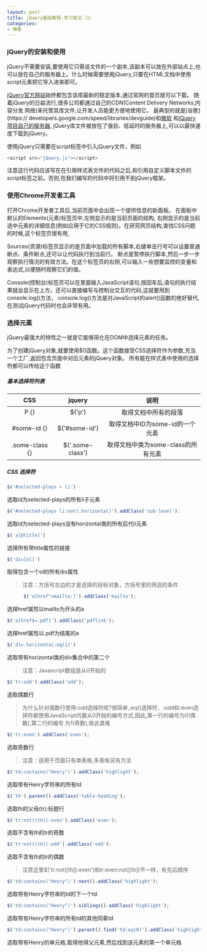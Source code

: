 ```yaml
---
layout: post
title: jQuery基础教程-学习笔记（1）
categories:
- 博客
---
```

### jQuery的安装和使用

jQuery不需要安装,要使用它只需该文件的一个副本,该副本可以放在外部站点上,也可以放在自己的服务器上。什么时候需要使用jQuery,只要在HTML文档中使用script元素把它导入进来即可。

[jQuery官方网站](http://jquery.com/)始终都包含该库最新的稳定版本,通过官网的首页就可以下载。
随着jQuery的日益流行,很多公司都通过自己的CDN(Content Delivery Networks,内容分发 网络)来托管其库文件,让开发人员能更方便地使用它。
最典型的就是[谷歌](https:// developers.google.com/speed/libraries/devguide)和[微软](http://www.asp.net/ajaxlibrary/cdn.ashx) 和[jQuery项目自己的服务器](http://code.jquery.com/),
jQuery库文件被放在了强劲、低延时的服务器上,可以以最快速度下载到jQuery。

使用jQuery只需要在script标签中引入jQuery文件，例如

```javascript
<script src="jQuery.js"></script>
```
注意这行代码应该写在在引用样式表文件的代码之后,和引用自定义脚本文件的script标签之前。否则,在我们编写的代码中将引用不到jQuery框架。

### 使用Chrome开发者工具

打开Chrome开发者工具后,当前页面中会出现一个提供信息的新面板。
在面板中默认的Elements(元素)标签页中,左侧显示的是当前页面的结构,
右侧显示的是当前选中元素的详细信息(例如应用于它的CSS规则)。在研究网页结构,查找CSS问题的时候,这个标签页很有用,

Sources(资源)标签页显示的是页面中加载的所有脚本,右键单击行号可以设置普通断点、条件断点,还可以让代码执行到当前行。
断点是暂停执行脚本,然后一步一步观察执行情况的有效方法。在这个标签页的右侧,可以输入一些想要监控的变量和表达式,以便随时观察它们的值。

Console(控制台)标签页可以在里面输入JavaScript语句,按回车后,语句的执行结果就会显示在上方。还可以直接编写与控制台交互的代码,这就要用到console.log()方法，
console.log()方法是对JavaScript的alert()函数的绝好替代,在测试jQuery代码时也会非常有用。

### 选择元素

jQuery最强大的特性之一就是它能够简化在DOM中选择元素的任务。

为了创建jQuery对象,就要使用$()函数。这个函数接受CSS选择符作为参数,充当一个工厂,返回包含页面中对应元素的jQuery对象。
所有能在样式表中使用的选择符都可以传给这个函数

##### 基本选择符列表

| CSS | jquery | 说明 |
| :-------------: |:-------------:| :-----:|
| P {}  | $('p')  | 取得文档中所有的段落 |
| #some-id {} | $('#some-id') | 取得文档中ID为some-id的一个元素 |
| .some-class {} | $('.some-class') | 取得文档中类为some-class的所有元素 |



##### CSS 选择符

```javascript
$('#selected-plays > li')
```
选取id为selected-plays的所有li子元素

```javascript
$('#selected-plays li:not(.horizontal)').addClass('sub-level'):
```
选取id为selected-plays没有horizontal类的所有后代li元素

```javascript
$('a[@title]')
```
选择所有带title属性的链接

```javascript
$('div[ol]')
```
取得包含一个ol的所有div属性

>注意：方括号左边的才是选择的目标对象，方括号里的筛选的条件

```javascript
      $('a[href^=mailto:]').addClass('mailto');
```
选择href属性以mailto为开头的a

```javascript
$('a[href$=.pdf]').addClass('pdflink');
```
选择href属性以.pdf为结尾的a

```javascript
$('div.horizontal:eq(1)')
```
选取带有horizontal类的div集合中的第二个

>注意：Javascript数组是从0开始的

```javascript
$('tr:odd').addClass('odd');
```
选取偶数行

>为什么针对偶数行使用:odd选择符呢?很简单,:eq()选择符、:odd和:even选
择符都使用JavaScript内置从0开始的编号方式,因此,第一行的编号为0(偶数),第二行的编号 为1(奇数),依此类推

```javascript
$('tr:even').addClass('even');
```
选取奇数行

>注意：适用于页面只有单表格,多表格另有方法

```javascript
$('td:contains("Henry")').addClass('highlight');
```
选取带有Henry字符串的所有td

```javascript
$('th').parent().addClass('table-heading');
```
选取th的父母(tr):标题行

```javascript
$('tr:not([th]):even').addClass('even');
```
选取不含有th的tr的奇数

```javascript
$('tr:not([th]):odd').addClass('odd');
```
选取不含有th的tr的偶数

>注意这里$('tr:not([th]):even')和tr:even:not([th])不一样，有先后顺序

```javascript
$('td:contains("Henry")').next().addClass('highlight');
```
选取带有Henry字符串的td的下一个td

```javascript
$('td:contains("Henry")').siblings().addClass('highlight');
```
选取带有Henry字符串的所有td的其他同辈td

```javascript
$('td:contains("Henry")').parent().find('td:eq(0)').addClass('highlight');
```
选取带有Henry的单元格,取得他得父元素,然后找到该元素的第一个单元格
